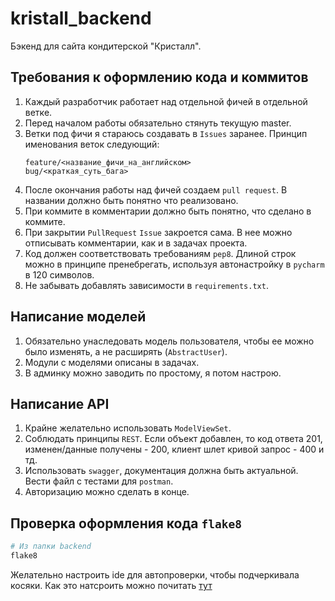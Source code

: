 # kristall_backend

Бэкенд для сайта кондитерской "Кристалл".

## Требования к оформлению кода и коммитов

1. Каждый разработчик работает над отдельной фичей в отдельной ветке.
2. Перед началом работы обязательно стянуть текущую master.
3. Ветки под фичи я стараюсь создавать в `Issues` заранее. Принцип именования веток следующий:
    ```
    feature/<название_фичи_на_английском>
    bug/<краткая_суть_бага>
    ```
4. После окончания работы над фичей создаем `pull request`. В названии должно быть понятно что реализовано.
5. При коммите в комментарии должно быть понятно, что сделано в коммите.
6. При закрытии `PullRequest` `Issue` закроется сама. В нее можно отписывать комментарии, как и в задачах проекта.
7. Код должен соответствовать требованиям `pep8`. Длиной строк можно в принципе пренебрегать, используя автонастройку в `pycharm` в 120 символов.
8. Не забывать добавлять зависимости в `requirements.txt`.

## Написание моделей

1. Обязательно унаследовать модель пользователя, чтобы ее можно было изменять, а не расширять (`AbstractUser`).
2. Модули с моделями описаны в задачах.
3. В админку можно заводить по простому, я потом настрою.

## Написание API

1. Крайне желательно использовать `ModelViewSet`.
2. Соблюдать принципы `REST`. Если объект добавлен, то код ответа 201, изменен/данные получены - 200, клиент шлет кривой запрос - 400 и тд.
3. Использовать `swagger`, документация должна быть актуальной. Вести файл с тестами для `postman`.
4. Авторизацию можно сделать в конце.

## Проверка оформления кода `flake8`

```bash
# Из папки backend
flake8
```

Желательно настроить ide для автопроверки, чтобы подчеркивала косяки. Как это натсроить можно почитать [тут](https://melevir.medium.com/pycharm-loves-flake-671c7fac4f52)
